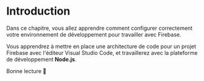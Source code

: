 # Introduction

Dans ce chapitre, vous allez apprendre comment configurer correctement votre environnement de développement pour travailler avec Firebase.

Vous apprendrez à mettre en place une architecture de code pour un projet Firebase avec l'éditeur Visual Studio Code, et travaillerez avec la plateforme de développement **Node.js**.

Bonne lecture 🙂
